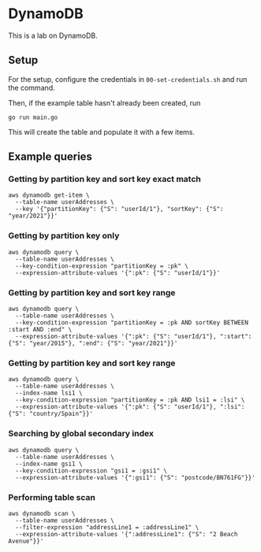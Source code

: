 # DynamoDB
This is a lab on DynamoDB.

## Setup
For the setup, configure the credentials in `00-set-credentials.sh` and run the command.

Then, if the example table hasn't already been created, run
```shell
go run main.go
```

This will create the table and populate it with a few items.

## Example queries

### Getting by partition key and sort key exact match
```shell
aws dynamodb get-item \
  --table-name userAddresses \
  --key '{"partitionKey": {"S": "userId/1"}, "sortKey": {"S": "year/2021"}}'
```

### Getting by partition key only
```shell
aws dynamodb query \
  --table-name userAddresses \
  --key-condition-expression "partitionKey = :pk" \
  --expression-attribute-values '{":pk": {"S": "userId/1"}}'
```

### Getting by partition key and sort key range
```shell
aws dynamodb query \
  --table-name userAddresses \
  --key-condition-expression "partitionKey = :pk AND sortKey BETWEEN :start AND :end" \
  --expression-attribute-values '{":pk": {"S": "userId/1"}, ":start": {"S": "year/2015"}, ":end": {"S": "year/2021"}}'
```

### Getting by partition key and sort key range
```shell
aws dynamodb query \
  --table-name userAddresses \
  --index-name lsi1 \
  --key-condition-expression "partitionKey = :pk AND lsi1 = :lsi" \
  --expression-attribute-values '{":pk": {"S": "userId/1"}, ":lsi": {"S": "country/Spain"}}'
```

### Searching by global secondary index
```shell
aws dynamodb query \
  --table-name userAddresses \
  --index-name gsi1 \
  --key-condition-expression "gsi1 = :gsi1" \
  --expression-attribute-values '{":gsi1": {"S": "postcode/BN761FG"}}'
```

### Performing table scan
```shell
aws dynamodb scan \
  --table-name userAddresses \
  --filter-expression "addressLine1 = :addressLine1" \
  --expression-attribute-values '{":addressLine1": {"S": "2 Beach Avenue"}}'
```
